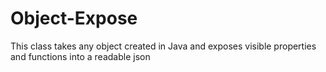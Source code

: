 # Object-Expose
This class takes any object created in Java and exposes visible properties and functions into a readable json
